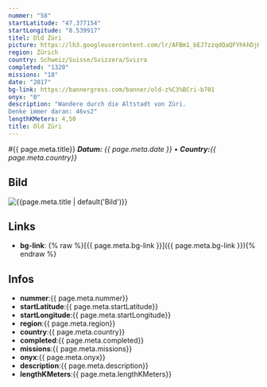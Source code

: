 ```yaml
---
nummer: "58"
startLatitude: "47.377154"
startLongitude: "8.539917"
titel: Old Züri
picture: https://lh3.googleusercontent.com/lr/AFBm1_bEJ7zzqdQaQFYhkhDjK33x1bP8mL4DY_q78tsaG872eG6skCt1okgnTbB8GNK51Kx7LnINc5N6nTsm3-fSdIN6Y15Sw7nMh6iqtWy9T3EMEYLem1vl7Q8Du39nFoBMpjKenqGmref2mJ6jUMjLBwOXpc672rgdmNxRVNCiniCzBLviRXIRkuq8F-zRQNboSiLXGWQT7V5sQ6TvW-QXcNURbuWObd377y_YRi48XTAt5rEaYPBdwlAGUJLjb3vX1ZD3sxTFo0n4XAZ0PfSgDXd8lshXE0yWGu1977BCOh8KJoTTJtfn8RK8q1uBIfjaGhWS4V_6na_z7xiJ7MywX-Z1FLvMqEOdm5Y7wyq6nUWY6yF_TPMSxjstn7i6mC1atx42pL2N0XWvpB0spgW473aMsbxNUTEKwaBHmumjYbPo2LS4TSL_yn9L2QeS4Mm1ssRpi2fs-MZA1dG6RZG9jsI05hO2ayRHchIjnlt_S7u18-YU15A6dyq_w9Fkz-fA4nmjFtBsHdiddK9k2T2-EZ94FZZMHBCaDtgB88larK4I4i9ZOTqbw6iuPS4GLZYmyGtNBlUfui0hmX1ROjIEOUA8rY9cZvCjNZWLgS1qpKvU380BQEvkcaZ75Z2bwDfi3P6P8d4baO0TBoIi2CNCa6BMnNYPh_Eb6fSDKQpjE_0-SyyVcrEW0viIlOhJMBbQiM9tz1b3MEaCp8rAGJbkwUt_BCh5z2m5GB1iCPKZ8PZ29EPCx9GuKZMvJsIcj8eQFGouJd5x2vKMPcddsBBi2b9x4IYd-kRyqCvakCzX0WgIzB96A2ayiK8Ii4thYVCabao-Wy2socbIyFCr8Ckl01XX1FNu_vqCivMV
region: Zürich
country: Schweiz/Suisse/Svizzera/Svizra
completed: "1320"
missions: "18"
date: "2017"
bg-link: https://bannergress.com/banner/old-z%C3%BCri-b701
onyx: "0"
description: "Wandere durch die Altstadt von Züri. 
Denke immer daran: 46vs2"
lengthKMeters: 4,50
title: Old Züri
---
```


#{{ page.meta.title}}
_**Datum:** {{ page.meta.date }} • **Country:**{{ page.meta.country}}_

## Bild
![{{page.meta.title | default('Bild')}}]({{page.meta.picture}})

## Links
- **bg-link**: {% raw %}[{{ page.meta.bg-link }}]({{ page.meta.bg-link }}){% endraw %}

## Infos
- **nummer**:{{ page.meta.nummer}}
- **startLatitude**:{{ page.meta.startLatitude}}
- **startLongitude**:{{ page.meta.startLongitude}}
- **region**:{{ page.meta.region}}
- **country**:{{ page.meta.country}}
- **completed**:{{ page.meta.completed}}
- **missions**:{{ page.meta.missions}}
- **onyx**:{{ page.meta.onyx}}
- **description**:{{ page.meta.description}}
- **lengthKMeters**:{{ page.meta.lengthKMeters}}

